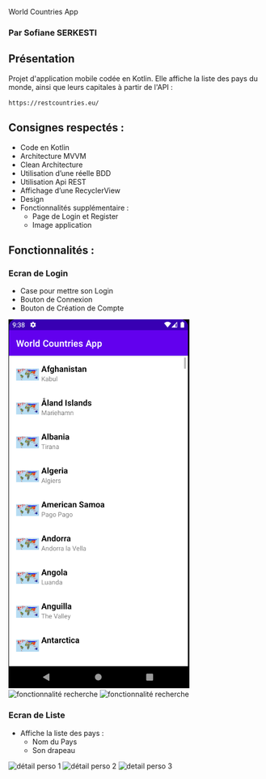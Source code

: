 World Countries App

### Par Sofiane SERKESTI


## Présentation

Projet d'application mobile codée en Kotlin.
Elle affiche la liste des pays du monde, ainsi que leurs capitales à partir de l'API :
````
https://restcountries.eu/
````

## Consignes respectés :

- Code en Kotlin 
- Architecture MVVM
- Clean Architecture
- Utilisation d’une réelle BDD
- Utilisation Api REST
- Affichage d’une RecyclerView
- Design
- Fonctionnalités supplémentaire :
	- Page de Login et Register
	- Image application


## Fonctionnalités :

### Ecran de Login
- Case pour mettre son Login
- Bouton de Connexion
- Bouton de Création de Compte

<img src="img_readme/liste.png">   <img src="img_readme/Recherche_rick.png" alt="fonctionnalité recherche"> <img src="img_readme/Recherche_morty.png" alt="fonctionnalité recherche">

### Ecran de Liste 
- Affiche la liste des pays :
	- Nom du Pays
	- Son drapeau

<img src="img_readme/Rick.png" alt="détail perso 1">   <img src="img_readme/Rick2.png" alt="détail perso 2">  <img src="img_readme/Rick3.png" alt ="detail perso 3">
